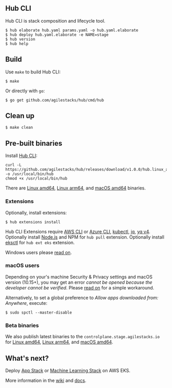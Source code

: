## Hub CLI

Hub CLI is stack composition and lifecycle tool.

    $ hub elaborate hub.yaml params.yaml -o hub.yaml.elaborate
    $ hub deploy hub.yaml.elaborate -e NAME=stage
    $ hub version
    $ hub help

## Build

Use `make` to build Hub CLI:

    $ make

Or directly with `go`:

    $ go get github.com/agilestacks/hub/cmd/hub

## Clean up

    $ make clean

## Pre-built binaries

Install [Hub CLI](https://docs.agilestacks.com/article/zrban5vpb5-install-toolbox#hub_cli):

    curl -L https://github.com/agilestacks/hub/releases/download/v1.0.0/hub.linux_amd64 -o /usr/local/bin/hub
    chmod +x /usr/local/bin/hub

There are [Linux amd64](https://github.com/agilestacks/hub/releases/download/v1.0.0/hub.linux_amd64), [Linux arm64](https://github.com/agilestacks/hub/releases/download/v1.0.0/hub.linux_arm64), and [macOS amd64](https://github.com/agilestacks/hub/releases/download/v1.0.0/hub.darwin_amd64) binaries.

### Extensions

Optionally, install extensions:

    $ hub extensions install

Hub CLI Extensions require [AWS CLI] or [Azure CLI], [kubectl], [jq], [yq v4]. Optionally install [Node.js] and NPM for `hub pull` extension. Optionally install [eksctl] for `hub ext eks` extension.

Windows users please [read on](https://docs.agilestacks.com/article/u6a9cq5yya-hub-cli-on-windows).

### macOS users

Depending on your's machine Security & Privacy settings and macOS version (10.15+), you may get an error _cannot be opened because the developer cannot be verified_. Please [read on](https://github.com/hashicorp/terraform/issues/23033#issuecomment-542302933) for a simple workaround.

Alternatively, to set a global preference to _Allow apps downloaded from: Anywhere_, execute:

    $ sudo spctl --master-disable

### Beta binaries

We also publish latest binaries to the `controlplane.stage.agilestacks.io` for [Linux amd64](https://controlplane.stage.agilestacks.io/dist/hub-cli/hub.linux_amd64), [Linux arm64](https://controlplane.stage.agilestacks.io/dist/hub-cli/hub.linux_arm64), and [macOS amd64](https://controlplane.stage.agilestacks.io/dist/hub-cli/hub.darwin_amd64).

## What's next?

Deploy [App Stack](https://github.com/agilestacks/stack-app-eks) or [Machine Learning Stack](https://github.com/agilestacks/stack-ml-eks) on AWS EKS.

More information in the [wiki](https://github.com/agilestacks/hub/wiki) and [docs](https://docs.agilestacks.com).


[AWS CLI]: https://aws.amazon.com/cli/
[Azure CLI]: https://docs.microsoft.com/en-us/cli/azure/
[kubectl]: https://kubernetes.io/docs/reference/kubectl/overview/
[eksctl]: https://eksctl.io
[jq]: https://stedolan.github.io/jq/
[yq v4]: https://github.com/mikefarah/yq
[Node.js]: https://nodejs.org
